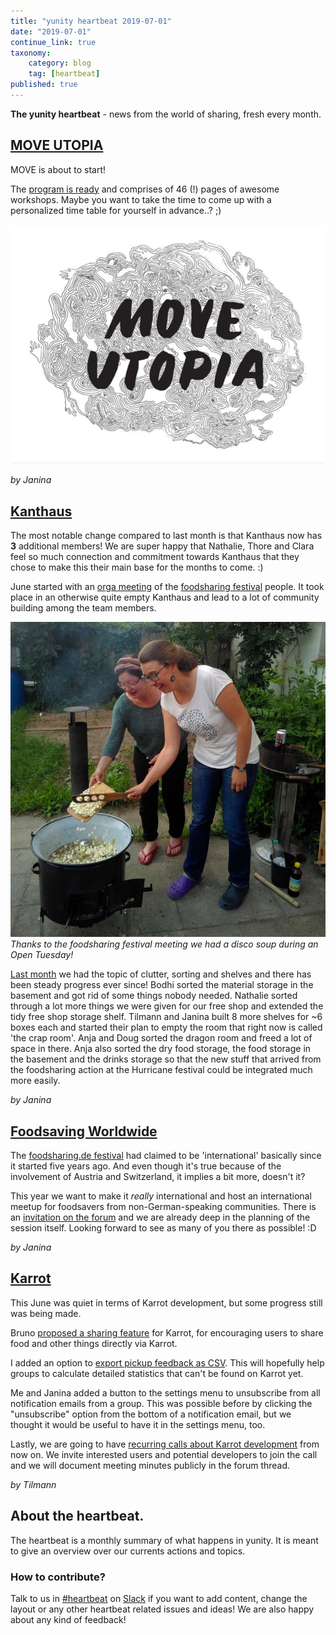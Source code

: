 ```yaml
---
title: "yunity heartbeat 2019-07-01"
date: "2019-07-01"
continue_link: true
taxonomy:
    category: blog
    tag: [heartbeat]
published: true
---
```


**The yunity heartbeat** - news from the world of sharing, fresh every month.

## [MOVE UTOPIA](https://move-utopia.de/)
MOVE is about to start!

The [program is ready](https://move-utopia.de/de/infos/programm/programm.pdf) and comprises of 46 (!) pages of awesome workshops. Maybe you want to take the time to come up with a personalized time table for yourself in advance..? ;)

![](moveCloud.jpg)

_by Janina_


## [Kanthaus](https://kanthaus.online)
The most notable change compared to last month is that Kanthaus now has **3** additional members! We are super happy that Nathalie, Thore and Clara feel so much connection and commitment towards Kanthaus that they chose to make this their main base for the months to come. :)

June started with an [orga meeting](https://kanthaus.online/events/2019-05-31_fsde-festival-meeting) of the [foodsharing festival](https://www.foodsharing-festival.org) people. It took place in an otherwise quite empty Kanthaus and lead to a lot of community building among the team members.

![](gulaschkanone.jpg)<br>
_Thanks to the foodsharing festival meeting we had a disco soup during an Open Tuesday!_

[Last month](../2019-05-27) we had the topic of clutter, sorting and shelves and there has been steady progress ever since! Bodhi sorted the material storage in the basement and got rid of some things nobody needed. Nathalie sorted through a lot more things we were given for our free shop and extended the tidy free shop storage shelf. Tilmann and Janina built 8 more shelves for ~6 boxes each and started their plan to empty the room that right now is called 'the crap room'. Anja and Doug sorted the dragon room and freed a lot of space in there. Anja also sorted the dry food storage, the food storage in the basement and the drinks storage so that the new stuff that arrived from the foodsharing action at the Hurricane festival could be integrated much more easily.

_by Janina_


## [Foodsaving Worldwide](https://foodsaving.world)
The [foodsharing.de festival](https://www.foodsharing-festival.org) had claimed to be 'international' basically since it started five years ago. And even though it's true because of the involvement of Austria and Switzerland, it implies a bit more, doesn't it?

This year we want to make it _really_ international and host an international meetup for foodsavers from non-German-speaking communities. There is an [invitation on the forum](https://community.foodsaving.world/t/international-meetup-in-berlin-in-august/285) and we are already deep in the planning of the session itself. Looking forward to see as many of you there as possible! :D

_by Janina_

## [Karrot](https://karrot.world)

This June was quiet in terms of Karrot development, but some progress still was being made.

Bruno [proposed a sharing feature](https://community.foodsaving.world/t/sharing-feature/281) for Karrot, for encouraging users to share food and other things directly via Karrot.

I added an option to [export pickup feedback as CSV](https://community.foodsaving.world/t/statistics-about-the-amount-of-saved-food/85/27?u=tiltec). This will hopefully help groups to calculate detailed statistics that can't be found on Karrot yet.

Me and Janina added a button to the settings menu to unsubscribe from all notification emails from a group. This was possible before by clicking the "unsubscribe" option from the bottom of a notification email, but we thought it would be useful to have it in the settings menu, too.

Lastly, we are going to have [recurring calls about Karrot development](https://community.foodsaving.world/t/weekly-call-about-karrot-development/289) from now on. We invite interested users and potential developers to join the call and we will document meeting minutes publicly in the forum thread.

_by Tilmann_

## About the heartbeat.
The heartbeat is a monthly summary of what happens in yunity. It is meant to give an overview over our currents actions and topics.

### How to contribute?
Talk to us in [#heartbeat](https://yunity.slack.com/messages/heartbeat/) on [Slack](https://slackin.yunity.org) if you want to add content, change the layout or any other heartbeat related issues and ideas! We are also happy about any kind of feedback!
